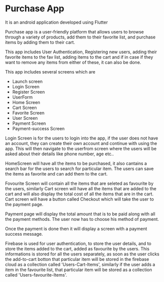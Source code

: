 # Purchase App

It is an android application developed using Flutter

Purchase app is a user-friendly platform that allows users to browse through a variety of products, add them to their favorite list, and purchase items by adding them to their cart.  

This app includes User Authentication, Registering new users, adding their favorite items to the fav list, adding items to the cart and if in case if they want to remove any items from either of these, it can also be done.

This app includes several screens which are
- Launch screen 
- Login Screen
- Register Screen
- UserForm
- Home Screen
- Cart Screen
- Favorite Screen
- User Screen
- Payment Screen
- Payment-success Screen

Login Screen is for the users to login into the app, if the user does not have an account, they can create their own account and continue with using the app. This will then navigate to the userfrom screen where the users will be asked about their details like phone number, age etc..


HomeScreen will have all the items to be purchased, it also cantains a search bar for the users to search for particular item. The users can save the items as favorite and can add them to the cart.


Fovourite Screen will contain all the items that are seleted as favourite by the users, similarly Cart screen will have all the items that are added to the cart and will also display the total cost of all the items that are in the cart. Cart screen will have a button called Checkout which will take the user to the payment page.

Payment page will display the total amount that is to be paid along with all the payment methods. The user now has to choose his method of payment.


Once the payment is done then it will display a screen with a payment success message.


Firebase is used for user authentication, to store the user details, and to store the items added to the cart, added as favourite by the users. This informations is stored for all the users separately, as soon as the user clicks the add-to-cart botton that particular item will be stored in the firebase cloud as a collection called 'Users-Cart-Items', similarly if the user adds a item in the favourite list, that particular item will be stored as a collection called 'Users-favourite-Items'.

